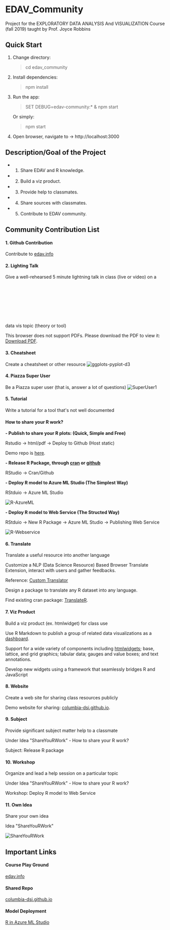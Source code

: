 # EDAV_Community

Project for the EXPLORATORY DATA ANALYSIS And VISUALIZATION Course (fall 2019) taught by Prof. Joyce Robbins

## Quick Start
1. Change directory:
    > cd edav_community

2. Install dependencies:
    > npm install

3. Run the app:
    > SET DEBUG=edav-community:* & npm start
   
   Or simply:
    > npm start

4. Open browser, navigate to -> http://localhost:3000

## Description/Goal of the Project

* 1. Share EDAV and R knowledge.
* 2. Build a viz product.
* 3. Provide help to classmates.
* 4. Share sources with classmates.
* 5. Contribute to EDAV community.

## Community Contribution List
#### 1. Github Contribution
Contribute to [edav.info](https://edav.info/)

#### 2. Lighting Talk
Give a well-rehearsed 5 minute lightning talk in class (live or video) on a data vis topic (theory or tool)
<object data="https://raw.githubusercontent.com/columbia-dsi/edav_community/master/public/data/2019-08-01-Virtual_Lab_Tool-Kevin_Gao.pdf" type="application/pdf" width="700px" height="700px">
    <embed src="https://raw.githubusercontent.com/columbia-dsi/edav_community/master/public/data/2019-08-01-Virtual_Lab_Tool-Kevin_Gao.pdf">
        <p>This browser does not support PDFs. Please download the PDF to view it: <a href="https://raw.githubusercontent.com/columbia-dsi/edav_community/master/public/data/2019-08-01-Virtual_Lab_Tool-Kevin_Gao.pdf">Download PDF</a>.</p>
    </embed>
</object>

#### 3. Cheatsheet
Create a cheatsheet or other resource
![ggplots-pyplot-d3](https://raw.githubusercontent.com/columbia-dsi/edav_community/master/public/data/GrammarMapper_ggplot2%2Bpyplot%2Bd3.PNG)

#### 4. Piazza Super User
Be a Piazza super user (that is, answer a lot of questions)
![SuperUser1](https://raw.githubusercontent.com/columbia-dsi/edav_community/master/public/data/SuperUser1.PNG)

#### 5. Tutorial
Write a tutorial for a tool that's not well documented
<h4>How to share your R work?</h4>
<b>- Publish to share your R plots: (Quick, Simple and Free)</b>
<p>Rstudio -> html/pdf -> Deploy to Github (Host static)</p>
<p>Demo repo is <a target="_blank" href="https://github.com/columbia-dsi/columbia-dsi.github.io">here</a>.</p>

<b>- Release R Package, through <a target="_blank" href="http://r-pkgs.had.co.nz/release.html">cran</a> or <a target="_blank" href="https://github.com/r-lib/devtools">github</a></b>
<p>RStudio -> Cran/Github </p>

<b>- Deploy R model to Azure ML Studio (The Simplest Way) </b>
<p>RStduio -> Azure ML Studio</p>

![R-AzureML](https://raw.githubusercontent.com/columbia-dsi/edav_community/master/public/data/R-AzureML.PNG)

<b>- Deploy R model to Web Service (The Structed Way)</b>
<p>RStduio -> New R Package -> Azure ML Studio -> Publishing Web Service</p>

![R-Webservice](https://raw.githubusercontent.com/columbia-dsi/edav_community/master/public/data/R-Webservice.PNG)

#### 6. Translate
Translate a useful resource into another language
<p>Customize a NLP (Data Science Resource) Based Browser Translate Extension, interact with users and gather feedbacks.</p>
<p>Reference: <a target="_blank" href="https://portal.customtranslator.azure.ai/">Custom Translator</a></p>

<p>Design a package to translate any R dataset into any language.</p>
<p>Find existing cran package: <a target="_blank" href="https://github.com/cran/translateR">TranslateR</a>.</p>

#### 7. Viz Product
Build a viz product (ex. htmlwidget) for class use
 <p>Use R Markdown to publish a group of related data visualizations as a <a target="_blank" href="https://rmarkdown.rstudio.com/flexdashboard/">dashboard</a>.</p>
<p>Support for a wide variety of components including <a target="_blank" href="https://www.htmlwidgets.org">htmlwidgets</a>; base, lattice, and grid graphics; tabular data; gauges and value boxes; and text annotations.</p>
<p>Develop new widgets using a framework that seamlessly bridges R and JavaScript</p>

#### 8. Website
Create a web site for sharing class resources publicly
<p>Demo website for sharing: <a target="_blank" href="https://github.com/columbia-dsi/columbia-dsi.github.io">columbia-dsi.github.io</a>.</p>
 
#### 9. Subject
Provide significant subject matter help to a classmate
<p>Under Idea "ShareYouRWork" - How to share your R work?</p>
<p>Subject: Release R package</p>

#### 10. Workshop
Organize and lead a help session on a particular topic
<p>Under Idea "ShareYouRWork" - How to share your R work?</p>
<p>Workshop: Deploy R model to Web Service </p>

#### 11. Own Idea
Share your own idea
<p>Idea "ShareYouRWork"</p>

![ShareYouRWork](https://raw.githubusercontent.com/columbia-dsi/edav_community/master/public/data/ShareYouRWork.png)

## Important Links

#### Course Play Ground
[edav.info](https://edav.info/)
#### Shared Repo
[columbia-dsi.github.io](https://columbia-dsi.github.io)</a></p>
#### Model Deployment
[R in Azure ML Studio](https://azure.microsoft.com/en-us/resources/videos/r-in-ml-studio/)</a></p>
